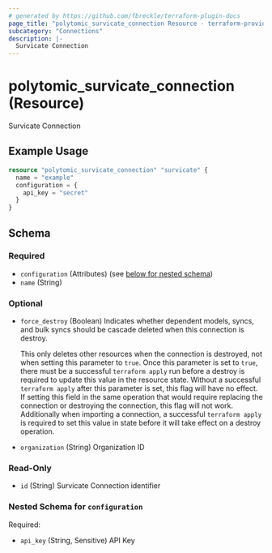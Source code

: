 ```yaml
---
# generated by https://github.com/fbreckle/terraform-plugin-docs
page_title: "polytomic_survicate_connection Resource - terraform-provider-polytomic"
subcategory: "Connections"
description: |-
  Survicate Connection
---
```


# polytomic_survicate_connection (Resource)

Survicate Connection

## Example Usage

```terraform
resource "polytomic_survicate_connection" "survicate" {
  name = "example"
  configuration = {
    api_key = "secret"
  }
}
```

<!-- schema generated by tfplugindocs -->
## Schema

### Required

- `configuration` (Attributes) (see [below for nested schema](#nestedatt--configuration))
- `name` (String)

### Optional

- `force_destroy` (Boolean) Indicates whether dependent models, syncs, and bulk syncs should be cascade
deleted when this connection is destroy.

  This only deletes other resources when the connection is destroyed, not when
setting this parameter to `true`. Once this parameter is set to `true`, there
must be a successful `terraform apply` run before a destroy is required to
update this value in the resource state. Without a successful `terraform apply`
after this parameter is set, this flag will have no effect. If setting this
field in the same operation that would require replacing the connection or
destroying the connection, this flag will not work. Additionally when importing
a connection, a successful `terraform apply` is required to set this value in
state before it will take effect on a destroy operation.
- `organization` (String) Organization ID

### Read-Only

- `id` (String) Survicate Connection identifier

<a id="nestedatt--configuration"></a>
### Nested Schema for `configuration`

Required:

- `api_key` (String, Sensitive) API Key


